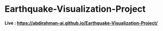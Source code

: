 # Earthquake-Visualization-Project
#### Live : https://abdirahman-ai.github.io/Earthquake-Visualization-Project/
